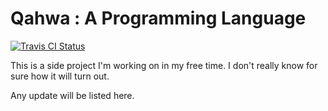 # Qahwa : A Programming Language

[![Travis CI Status](https://api.travis-ci.org/Barakat/qahwa.svg)](https://travis-ci.org/Barakat/qahwa)

This is a side project I'm working on in my free time. I don't really know for sure how it will
turn out.

Any update will be listed here.